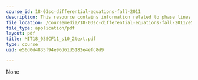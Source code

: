 ```yaml
---
course_id: 18-03sc-differential-equations-fall-2011
description: This resource contains information related to phase lines.
file_location: /coursemedia/18-03sc-differential-equations-fall-2011/e56d0d4835f94e96d61d5182e4efc8d9_MIT18_03SCF11_s10_2text.pdf
file_type: application/pdf
layout: pdf
title: MIT18_03SCF11_s10_2text.pdf
type: course
uid: e56d0d4835f94e96d61d5182e4efc8d9

---
```

None